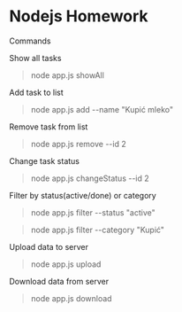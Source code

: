 # Nodejs Homework

Commands

Show all tasks
> node app.js showAll 

Add task to list
> node app.js add --name "Kupić mleko"

Remove task from list
> node app.js remove --id 2

Change task status
> node app.js changeStatus --id 2

Filter by status(active/done) or category
> node app.js filter --status "active"

> node app.js filter --category "Kupić"

Upload data to server
> node app.js upload

Download data from server
> node app.js download



